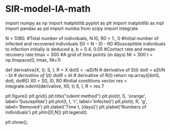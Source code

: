 # SIR-model-IA-math

import numpy as np
import matplotlib.pyplot as plt
import matplotlib as mpl
import pandas as pd
import numba
from scipy import integrate


N = 1080. #Total number of individuals, N
I0, R0 = 1., 0 #Initial number of infected and recovered individuals
S0 = N - I0 - R0 #Susceptible individuals to infection initially is deduced
a, b = 0.4, 0.05 #Contact rate and mean recovery rate
tmax = 300 #A grid of time points (in days)
Nt = 300
t = np.linspace(0, tmax, Nt+1)

def derivative(X, t):
    S, I, R = X
    dotS = -a*S*I/N # derivative of S(t)
    dotI = a*S*I/N - b*I # derivative of I(t)
    dotR = b*I # derivative of R(t)
    return np.array([dotS, dotI, dotR])
X0 = S0, I0, R0 #Initial conditions vector
res = integrate.odeint(derivative, X0, t)
S, I, R = res.T


plt.figure()
plt.grid()
plt.title("odeint method")
plt.plot(t, S, 'orange', label='Susceptible')
plt.plot(t, I, 'r', label='Infected')
plt.plot(t, R, 'g', label='Removed')
plt.xlabel('Time t, [days]')
plt.ylabel('Numbers of individuals')
plt.ylim([0,N])
plt.legend()

plt.show();
